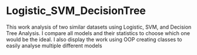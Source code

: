 # Logistic_SVM_DecisionTree

This work analysis of two similar datasets using Logistic, SVM, and Decision Tree Analysis.
I compare all models and their statistics to choose which one would be the ideal.
I also display the work using OOP creating classes to easily analyse multiple different models
